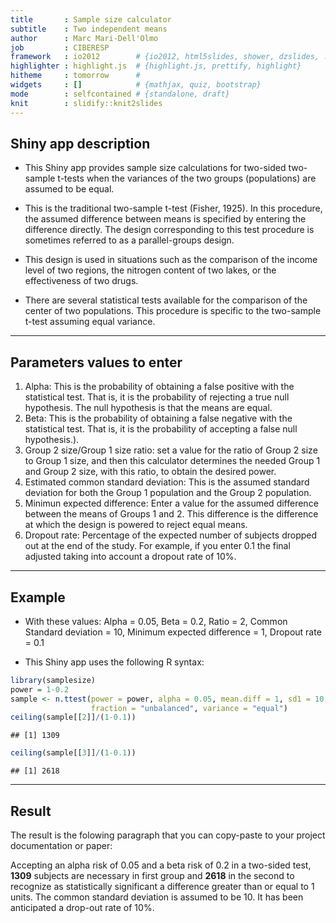 ```yaml
---
title       : Sample size calculator
subtitle    : Two independent means
author      : Marc Mari-Dell'Olmo
job         : CIBERESP
framework   : io2012        # {io2012, html5slides, shower, dzslides, ...}
highlighter : highlight.js  # {highlight.js, prettify, highlight}
hitheme     : tomorrow      # 
widgets     : []            # {mathjax, quiz, bootstrap}
mode        : selfcontained # {standalone, draft}
knit        : slidify::knit2slides
---
```




## Shiny app description

* This Shiny app provides sample size calculations for two-sided two-sample t-tests when the variances of the two groups (populations) are assumed to be equal.

* This is the traditional two-sample t-test (Fisher, 1925). In this procedure, the assumed difference between means is specified by entering the difference directly. The design corresponding to this test procedure is sometimes referred to as a parallel-groups design.

* This design is used in situations such as the comparison of the income level of two regions, the nitrogen content of two lakes, or the effectiveness of two drugs. 

* There are several statistical tests available for the comparison of the center of two populations. This procedure is specific to the two-sample t-test assuming equal variance. 

---  

## Parameters values to enter

1. Alpha: This is the probability of obtaining a false positive with the statistical test. That is, it is the probability of rejecting a true null hypothesis. The null hypothesis is that the means are equal.
2. Beta: This is the probability of obtaining a false negative with the statistical test. That is, it is the probability of accepting a false null hypothesis.).
3. Group 2 size/Group 1 size ratio: set a value for the ratio of Group 2 size to Group 1 size, and then this calculator determines the needed Group 1 and Group 2 size, with this ratio, to obtain the desired power.
4. Estimated common standard deviation: This is the assumed standard deviation for both the Group 1 population and the Group 2 population.
5. Minimun expected difference: Enter a value for the assumed difference between the means of Groups 1 and 2. This difference is the difference at which the design is powered to reject equal means.
6. Dropout rate: Percentage of the expected number of subjects dropped out at the end of the study. For example, if you enter 0.1 the final adjusted taking into account a dropout rate of 10%.

---


## Example

* With these values: Alpha = 0.05, Beta = 0.2, Ratio = 2, Common Standard deviation = 10, Minimum expected difference = 1, Dropout rate = 0.1

* This Shiny app uses the following R syntax:


```r
library(samplesize)
power = 1-0.2
sample <- n.ttest(power = power, alpha = 0.05, mean.diff = 1, sd1 = 10, k = 2, design = "unpaired", 
                  fraction = "unbalanced", variance = "equal")
ceiling(sample[[2]]/(1-0.1))
```

```
## [1] 1309
```

```r
ceiling(sample[[3]]/(1-0.1))
```

```
## [1] 2618
```

---

## Result

The result is the folowing paragraph that you can copy-paste to your project documentation or paper:

Accepting an alpha risk of 0.05 and a beta risk of 0.2 in a two-sided test, __1309__ subjects are necessary in first group and __2618__ in the second to recognize as statistically significant a difference greater than or equal to 1 units. The common standard deviation is assumed to be 10. It has been anticipated a drop-out rate of 10%.



